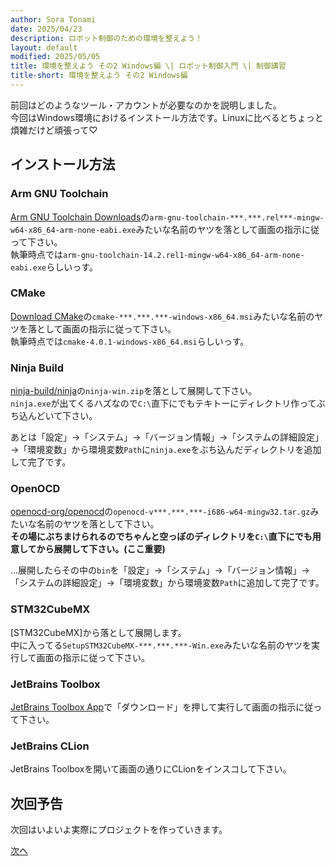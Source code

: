 ```yaml
---
author: Sora Tonami
date: 2025/04/23
description: ロボット制御のための環境を整えよう！
layout: default
modified: 2025/05/05
title: 環境を整えよう その2 Windows編 \| ロボット制御入門 \| 制御講習
title-short: 環境を整えよう その2 Windows編
---
```


前回はどのようなツール・アカウントが必要なのかを説明しました。\
今回はWindows環境におけるインストール方法です。Linuxに比べるとちょっと煩雑だけど頑張って♡

## インストール方法

### Arm GNU Toolchain

[Arm GNU Toolchain Downloads]の`arm-gnu-toolchain-***.***.rel***-mingw-w64-x86_64-arm-none-eabi.exe`みたいな名前のヤツを落として画面の指示に従って下さい。\
執筆時点では`arm-gnu-toolchain-14.2.rel1-mingw-w64-x86_64-arm-none-eabi.exe`らしいっす。

### CMake

[Download CMake]の`cmake-***.***.***-windows-x86_64.msi`みたいな名前のヤツを落として画面の指示に従って下さい。\
執筆時点では`cmake-4.0.1-windows-x86_64.msi`らしいっす。

### Ninja Build

[ninja-build/ninja]の`ninja-win.zip`を落として展開して下さい。\
`ninja.exe`が出てくるハズなので`C:\`直下にでもテキトーにディレクトリ作ってぶち込んどいて下さい。

あとは「設定」→「システム」→「バージョン情報」→「システムの詳細設定」→「環境変数」から環境変数`Path`に`ninja.exe`をぶち込んだディレクトリを追加して完了です。

### OpenOCD

[openocd-org/openocd]の`openocd-v***.***.***-i686-w64-mingw32.tar.gz`みたいな名前のヤツを落として下さい。\
**その場にぶちまけられるのでちゃんと空っぽのディレクトリを`C:\`直下にでも用意してから展開して下さい。(ここ重要)**

...展開したらその中の`bin`を「設定」→「システム」→「バージョン情報」→「システムの詳細設定」→「環境変数」から環境変数`Path`に追加して完了です。

### STM32CubeMX

[STM32CubeMX]から落として展開します。\
中に入ってる`SetupSTM32CubeMX-***.***.***-Win.exe`みたいな名前のヤツを実行して画面の指示に従って下さい。

### JetBrains Toolbox

[JetBrains Toolbox App]で「ダウンロード」を押して実行して画面の指示に従って下さい。

### JetBrains CLion

JetBrains Toolboxを開いて画面の通りにCLionをインスコして下さい。

## 次回予告

次回はいよいよ実際にプロジェクトを作っていきます。

[次へ](3)

[arm gnu toolchain downloads]: https://developer.arm.com/downloads/-/arm-gnu-toolchain-downloads
[download cmake]: https://cmake.org/download/
[jetbrains toolbox app]: https://www.jetbrains.com/ja-jp/toolbox-app/
[ninja-build/ninja]: https://github.com/ninja-build/ninja/releases/latest
[openocd-org/openocd]: https://github.com/openocd-org/openocd/releases/latest
